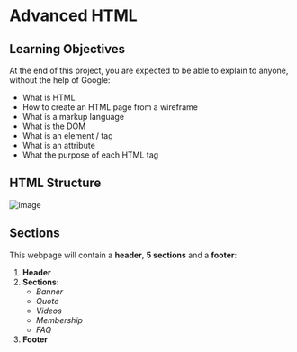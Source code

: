 # Advanced HTML

## Learning Objectives

At the end of this project, you are expected to be able to explain to anyone, without the help of Google:

- What is HTML
- How to create an HTML page from a wireframe
- What is a markup language
- What is the DOM
- What is an element / tag
- What is an attribute
- What the purpose of each HTML tag

## HTML Structure
![image](https://github.com/Agent-Ken/holbertonschool-web-development/assets/128805216/76c8113d-2000-49c6-9cda-278fcdf11a5f)

## Sections
This webpage will contain a **header**, **5 sections** and a **footer**:

1. **Header**
2. **Sections:**
   - *Banner*
   - *Quote*
   - *Videos*
   - *Membership*
   - *FAQ*
3. **Footer**
